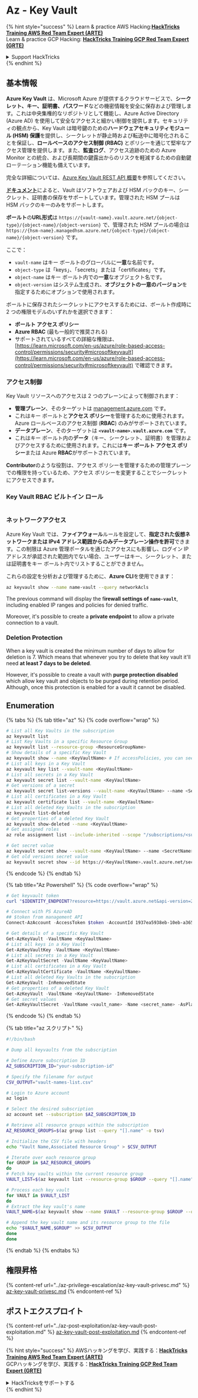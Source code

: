 # Az - Key Vault

{% hint style="success" %}
Learn & practice AWS Hacking:<img src="../../../.gitbook/assets/image (1) (1).png" alt="" data-size="line">[**HackTricks Training AWS Red Team Expert (ARTE)**](https://training.hacktricks.xyz/courses/arte)<img src="../../../.gitbook/assets/image (1) (1).png" alt="" data-size="line">\
Learn & practice GCP Hacking: <img src="../../../.gitbook/assets/image (2).png" alt="" data-size="line">[**HackTricks Training GCP Red Team Expert (GRTE)**<img src="../../../.gitbook/assets/image (2).png" alt="" data-size="line">](https://training.hacktricks.xyz/courses/grte)

<details>

<summary>Support HackTricks</summary>

* Check the [**subscription plans**](https://github.com/sponsors/carlospolop)!
* **Join the** 💬 [**Discord group**](https://discord.gg/hRep4RUj7f) or the [**telegram group**](https://t.me/peass) or **follow** us on **Twitter** 🐦 [**@hacktricks\_live**](https://twitter.com/hacktricks\_live)**.**
* **Share hacking tricks by submitting PRs to the** [**HackTricks**](https://github.com/carlospolop/hacktricks) and [**HackTricks Cloud**](https://github.com/carlospolop/hacktricks-cloud) github repos.

</details>
{% endhint %}

## 基本情報

**Azure Key Vault** は、Microsoft Azure が提供するクラウドサービスで、**シークレット、キー、証明書、パスワード**などの機密情報を安全に保存および管理します。これは中央集権的なリポジトリとして機能し、Azure Active Directory (Azure AD) を使用して安全なアクセスと細かい制御を提供します。セキュリティの観点から、Key Vault は暗号鍵のための**ハードウェアセキュリティモジュール (HSM) 保護**を提供し、シークレットが静止時および転送中に暗号化されることを保証し、**ロールベースのアクセス制御 (RBAC)** とポリシーを通じて堅牢なアクセス管理を提供します。また、**監査ログ**、アクセス追跡のための Azure Monitor との統合、および長期間の鍵露出からのリスクを軽減するための自動鍵ローテーション機能も備えています。

完全な詳細については、[Azure Key Vault REST API 概要](https://learn.microsoft.com/en-us/azure/key-vault/general/about-keys-secrets-certificates)を参照してください。

[**ドキュメント**](https://learn.microsoft.com/en-us/azure/key-vault/general/basic-concepts)によると、Vault はソフトウェアおよび HSM バックのキー、シークレット、証明書の保存をサポートしています。管理された HSM プールは HSM バックのキーのみをサポートします。

**ボールト**の**URL形式**は `https://{vault-name}.vault.azure.net/{object-type}/{object-name}/{object-version}` で、管理された HSM プールの場合は `https://{hsm-name}.managedhsm.azure.net/{object-type}/{object-name}/{object-version}` です。

ここで：

* `vault-name` はキー ボールトのグローバルに**一意**な名前です。
* `object-type` は「keys」、「secrets」または「certificates」です。
* `object-name` はキー ボールト内での**一意**なオブジェクト名です。
* `object-version` はシステム生成され、**オブジェクトの一意のバージョン**を指定するためにオプションで使用されます。

ボールトに保存されたシークレットにアクセスするためには、ボールト作成時に 2 つの権限モデルのいずれかを選択できます：

* **ボールト アクセス ポリシー**
* **Azure RBAC** (最も一般的で推奨される)
* サポートされているすべての詳細な権限は、[https://learn.microsoft.com/en-us/azure/role-based-access-control/permissions/security#microsoftkeyvault](https://learn.microsoft.com/en-us/azure/role-based-access-control/permissions/security#microsoftkeyvault) で確認できます。

### アクセス制御 <a href="#access-control" id="access-control"></a>

Key Vault リソースへのアクセスは 2 つのプレーンによって制御されます：

* **管理プレーン**、そのターゲットは [management.azure.com](http://management.azure.com/) です。
* これはキー ボールトと**アクセス ポリシー**を管理するために使用されます。Azure ロールベースのアクセス制御 (**RBAC**) のみがサポートされています。
* **データプレーン**、そのターゲットは **`<vault-name>.vault.azure.com`** です。
* これはキー ボールト内の**データ**（キー、シークレット、証明書）を管理およびアクセスするために使用されます。これには**キー ボールト アクセス ポリシー**または Azure **RBAC**がサポートされています。

**Contributor**のような役割は、アクセス ポリシーを管理するための管理プレーンでの権限を持っているため、アクセス ポリシーを変更することでシークレットにアクセスできます。

### Key Vault RBAC ビルトイン ロール <a href="#rbac-built-in-roles" id="rbac-built-in-roles"></a>

<figure><img src="../../../.gitbook/assets/image (27).png" alt=""><figcaption></figcaption></figure>

### ネットワークアクセス

Azure Key Vault では、**ファイアウォール**ルールを設定して、**指定された仮想ネットワークまたは IPv4 アドレス範囲からのみデータプレーン操作を許可**できます。この制限は Azure 管理ポータルを通じたアクセスにも影響し、ログイン IP アドレスが承認された範囲内でない場合、ユーザーはキー、シークレット、または証明書をキー ボールト内でリストすることができません。

これらの設定を分析および管理するために、**Azure CLI**を使用できます：
```bash
az keyvault show --name name-vault --query networkAcls
```
The previous command will display the f**irewall settings of `name-vault`**, including enabled IP ranges and policies for denied traffic.

Moreover, it's possible to create a **private endpoint** to allow a private connection to a vault.

### Deletion Protection

When a key vault is created the minimum number of days to allow for deletion is 7. Which means that whenever you try to delete that key vault it'll need **at least 7 days to be deleted**.

However, it's possible to create a vault with **purge protection disabled** which allow key vault and objects to be purged during retention period. Although, once this protection is enabled for a vault it cannot be disabled.

## Enumeration

{% tabs %}
{% tab title="az" %}
{% code overflow="wrap" %}
```bash
# List all Key Vaults in the subscription
az keyvault list
# List Key Vaults in a specific Resource Group
az keyvault list --resource-group <ResourceGroupName>
# Show details of a specific Key Vault
az keyvault show --name <KeyVaultName> # If accessPolicies, you can see them here
# List all keys in a Key Vault
az keyvault key list --vault-name <KeyVaultName>
# List all secrets in a Key Vault
az keyvault secret list --vault-name <KeyVaultName>
# Get versions of a secret
az keyvault secret list-versions --vault-name <KeyVaultName> --name <SecretName>
# List all certificates in a Key Vault
az keyvault certificate list --vault-name <KeyVaultName>
# List all deleted Key Vaults in the subscription
az keyvault list-deleted
# Get properties of a deleted Key Vault
az keyvault show-deleted --name <KeyVaultName>
# Get assigned roles
az role assignment list --include-inherited --scope "/subscriptions/<subscription-uuid>/resourceGroups/<resource-group>/providers/Microsoft.KeyVault/vaults/<vault-name>"

# Get secret value
az keyvault secret show --vault-name <KeyVaultName> --name <SecretName>
# Get old versions secret value
az keyvault secret show --id https://<KeyVaultName>.vault.azure.net/secrets/<KeyVaultName>/<idOldVersion>
```
{% endcode %}
{% endtab %}

{% tab title="Az Powershell" %}
{% code overflow="wrap" %}
```powershell
# Get keyvault token
curl "$IDENTITY_ENDPOINT?resource=https://vault.azure.net&api-version=2017-09-01" -H secret:$IDENTITY_HEADER

# Connect with PS AzureAD
## $token from management API
Connect-AzAccount -AccessToken $token -AccountId 1937ea5938eb-10eb-a365-10abede52387 -KeyVaultAccessToken $keyvaulttoken

# Get details of a specific Key Vault
Get-AzKeyVault -VaultName <KeyVaultName>
# List all keys in a Key Vault
Get-AzKeyVaultKey -VaultName <KeyVaultName>
# List all secrets in a Key Vault
Get-AzKeyVaultSecret -VaultName <KeyVaultName>
# List all certificates in a Key Vault
Get-AzKeyVaultCertificate -VaultName <KeyVaultName>
# List all deleted Key Vaults in the subscription
Get-AzKeyVault -InRemovedState
# Get properties of a deleted Key Vault
Get-AzKeyVault -VaultName <KeyVaultName> -InRemovedState
# Get secret values
Get-AzKeyVaultSecret -VaultName <vault_name> -Name <secret_name> -AsPlainText
```
{% endcode %}
{% endtab %}

{% tab title="az スクリプト" %}
```bash
#!/bin/bash

# Dump all keyvaults from the subscription

# Define Azure subscription ID
AZ_SUBSCRIPTION_ID="your-subscription-id"

# Specify the filename for output
CSV_OUTPUT="vault-names-list.csv"

# Login to Azure account
az login

# Select the desired subscription
az account set --subscription $AZ_SUBSCRIPTION_ID

# Retrieve all resource groups within the subscription
AZ_RESOURCE_GROUPS=$(az group list --query "[].name" -o tsv)

# Initialize the CSV file with headers
echo "Vault Name,Associated Resource Group" > $CSV_OUTPUT

# Iterate over each resource group
for GROUP in $AZ_RESOURCE_GROUPS
do
# Fetch key vaults within the current resource group
VAULT_LIST=$(az keyvault list --resource-group $GROUP --query "[].name" -o tsv)

# Process each key vault
for VAULT in $VAULT_LIST
do
# Extract the key vault's name
VAULT_NAME=$(az keyvault show --name $VAULT --resource-group $GROUP --query "name" -o tsv)

# Append the key vault name and its resource group to the file
echo "$VAULT_NAME,$GROUP" >> $CSV_OUTPUT
done
done
```
{% endtab %}
{% endtabs %}

## 権限昇格

{% content-ref url="../az-privilege-escalation/az-key-vault-privesc.md" %}
[az-key-vault-privesc.md](../az-privilege-escalation/az-key-vault-privesc.md)
{% endcontent-ref %}

## ポストエクスプロイト

{% content-ref url="../az-post-exploitation/az-key-vault-post-exploitation.md" %}
[az-key-vault-post-exploitation.md](../az-post-exploitation/az-key-vault-post-exploitation.md)
{% endcontent-ref %}

{% hint style="success" %}
AWSハッキングを学び、実践する：<img src="../../../.gitbook/assets/image (1) (1).png" alt="" data-size="line">[**HackTricks Training AWS Red Team Expert (ARTE)**](https://training.hacktricks.xyz/courses/arte)<img src="../../../.gitbook/assets/image (1) (1).png" alt="" data-size="line">\
GCPハッキングを学び、実践する：<img src="../../../.gitbook/assets/image (2).png" alt="" data-size="line">[**HackTricks Training GCP Red Team Expert (GRTE)**<img src="../../../.gitbook/assets/image (2).png" alt="" data-size="line">](https://training.hacktricks.xyz/courses/grte)

<details>

<summary>HackTricksをサポートする</summary>

* [**サブスクリプションプラン**](https://github.com/sponsors/carlospolop)を確認してください！
* **💬 [**Discordグループ**](https://discord.gg/hRep4RUj7f)または[**Telegramグループ**](https://t.me/peass)に参加するか、**Twitter** 🐦 [**@hacktricks\_live**](https://twitter.com/hacktricks\_live)**をフォローしてください。**
* **[**HackTricks**](https://github.com/carlospolop/hacktricks)および[**HackTricks Cloud**](https://github.com/carlospolop/hacktricks-cloud)のGitHubリポジトリにPRを提出してハッキングトリックを共有してください。**

</details>
{% endhint %}
